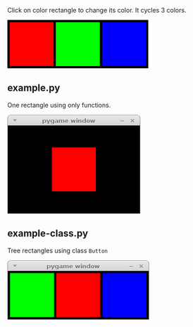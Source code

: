 
Click on color rectangle to change its color. It cycles 3 colors.

![#0](screenshots/colors.png?raw=true)

## example.py

One rectangle using only functions.

![#1](screenshots/example.png?raw=true)

## example-class.py

Tree rectangles using class `Button`

![#1](screenshots/example-class.png?raw=true)


